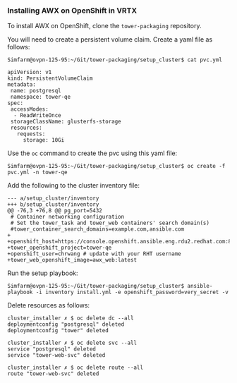### Installing AWX on OpenShift in VRTX

To install AWX on OpenShift, clone the `tower-packaging` repository.

You will need to create a persistent volume claim. Create a yaml file as follows:
```
Simfarm@ovpn-125-95:~/Git/tower-packaging/setup_cluster$ cat pvc.yml

apiVersion: v1
kind: PersistentVolumeClaim
metadata:
 name: postgresql
 namespace: tower-qe
spec:
 accessModes:
  - ReadWriteOnce
 storageClassName: glusterfs-storage
 resources:
   requests:
     storage: 10Gi
```

Use the `oc` command to create the pvc using this yaml file:
```
Simfarm@ovpn-125-95:~/Git/tower-packaging/setup_cluster$ oc create -f pvc.yml -n tower-qe
```

Add the following to the cluster inventory file:
```
--- a/setup_cluster/inventory
+++ b/setup_cluster/inventory
@@ -76,3 +76,8 @@ pg_port=5432
 # Container networking configuration
 # Set the tower_task and tower_web containers' search domain(s)
 #tower_container_search_domains=example.com,ansible.com
+
+openshift_host=https://console.openshift.ansible.eng.rdu2.redhat.com:8443
+tower_openshift_project=tower-qe
+openshift_user=chrwang # update with your RHT username
+tower_web_openshift_image=awx_web:latest
```

Run the setup playbook:
```
Simfarm@ovpn-125-95:~/Git/tower-packaging/setup_cluster$ ansible-playbook -i inventory install.yml -e openshift_password=very_secret -v
```

Delete resources as follows:
```
cluster_installer ✗ $ oc delete dc --all
deploymentconfig "postgresql" deleted
deploymentconfig "tower" deleted

cluster_installer ✗ $ oc delete svc --all
service "postgresql" deleted
service "tower-web-svc" deleted

cluster_installer ✗ $ oc delete route --all
route "tower-web-svc" deleted
```
